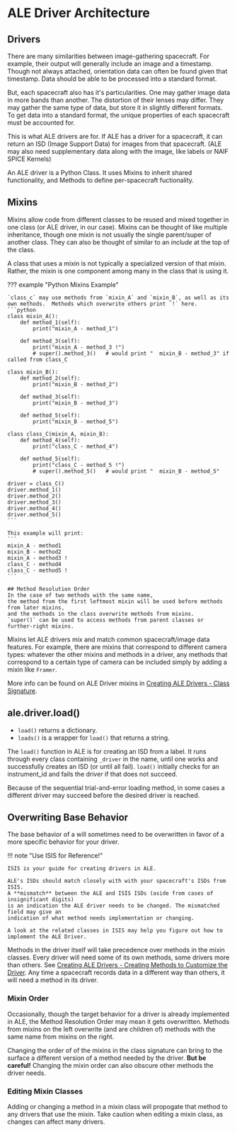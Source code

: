 # ALE Driver Architecture

## Drivers

There are many similarities between image-gathering spacecraft. 
For example, their output will generally include an image and a timestamp. 
Though not always attached, orientation data can often be found given that timestamp. 
Data should be able to be processed into a standard format.

But, each spacecraft also has it's particularities. 
One may gather image data in more bands than another.  The distortion of their lenses may differ. 
They may gather the same type of data, but store it in slightly different formats. 
To get data into a standard format, the unique properties of each spacecraft must be accounted for.

This is what ALE drivers are for.  If ALE has a driver for a spacecraft, 
it can return an ISD (Image Support Data) for images from that spacecraft. 
(ALE may also need supplementary data along with the image, like labels or NAIF SPICE Kernels)

An ALE driver is a Python Class.  It uses Mixins to inherit shared functionality, 
and Methods to define per-spacecraft fuctionality.


## Mixins

Mixins allow code from different classes to be reused and mixed together in one class (or ALE driver, in our case). 
Mixins can be thought of like multiple inheritance, though one mixin is not usually the single parent/super of another class. 
They can also be thought of similar to an *include* at the top of the class. 

A class that uses a mixin is not typically a specialized version of that mixin. 
Rather, the mixin is one component among many in the class that is using it. 

??? example "Python Mixins Example"

    `class_c` may use methods from `mixin_A` and `mixin_B`, as well as its own methods.  Methods which overwrite others print `!` here.
    ```python
    class mixin_A():
        def method_1(self):
            print("mixin_A - method_1")
            
        def method_3(self):
            print("mixin_A - method_3 !")
            # super().method_3()   # would print "  mixin_B - method_3" if called from class_C

    class mixin_B():
        def method_2(self):
            print("mixin_B - method_2")
        
        def method_3(self):
            print("mixin_B - method_3")

        def method_5(self):
            print("mixin_B - method_5")

    class class_C(mixin_A, mixin_B):
        def method_4(self):
            print("class_C - method_4")

        def method_5(self):
            print("class_C - method_5 !")
            # super().method_5()   # would print "  mixin_B - method_5"
            
    driver = class_C()
    driver.method_1()
    driver.method_2()
    driver.method_3()
    driver.method_4()
    driver.method_5()
    ```

    This example will print:
    ```
    mixin_A - method1
    mixin_B - method2
    mixin_A - method3 !
    class_C - method4
    class_C - method5 !
    ```

    ## Method Resolution Order
    In the case of two methods with the same name, 
    the method from the first leftmost mixin will be used before methods from later mixins, 
    and the methods in the class overwrite methods from mixins.  
    `super()` can be used to access methods from parent classes or further-right mixins.

Mixins let ALE drivers mix and match common spacecraft/image data features.
For example, there are mixins that correspond to different camera types: 
whatever the other mixins and methods in a driver, 
any methods that correspond to a certain type of camera
can be included simply by adding a mixin like `Framer`.

More info can be found on ALE Driver mixins in 
[Creating ALE Drivers - Class Signature](../../how-to-guides/ale-developer-guides/creating-ale-drivers/#class-signature).


## ale.driver.load()

- `load()` returns a dictionary.
- `loads()` is a wrapper for `load()` that returns a string.

The `load()` function in ALE is for creating an ISD from a label. 
It runs through every class containing `_driver` in the name,
until one works and successfully creates an ISD (or until all fail). 
`load()` initially checks for an instrument_id and fails the driver if that does not succeed. 

Because of the sequential trial-and-error loading method, in some cases
a different driver may succeed before the desired driver is reached.


## Overwriting Base Behavior

The base behavior of a will sometimes need to be overwritten in favor of a more specific behavior for your driver.

!!! note "Use ISIS for Reference!"
    
    ISIS is your guide for creating drivers in ALE.

    ALE's ISDs should match closely with with your spacecraft's ISDs from ISIS.
    A **mismatch** between the ALE and ISIS ISDs (aside from cases of insignificant digits) 
    is an indication the ALE driver needs to be changed. The mismatched field may give an 
    indication of what method needs implementation or changing.

    A look at the related classes in ISIS may help you figure out how to implement the ALE Driver.

Methods in the driver itself will take precedence over methods in the mixin classes. 
Every driver will need some of its own methods, some drivers more than others. 
See [Creating ALE Drivers - Creating Methods to Customize the Driver](../../how-to-guides/ale-developer-guides/creating-ale-drivers/#creating-methods-to-customize-the-driver). 
Any time a spacecraft records data in a different way than others, it will need a method in its driver.

### Mixin Order

Occasionally, though the target behavior for a driver is already implemented in ALE, 
the Method Resolution Order may mean it gets overwritten. 
Methods from mixins on the left overwrite (and are children of) 
methods with the same name from mixins on the right.

Changing the order of of the mixins in the class signature 
can bring to the surface a different version of a method needed 
by the driver. **But be careful!** Changing the mixin order can 
also obscure other methods the driver needs.

### Editing Mixin Classes

Adding or changing a method in a mixin class will propogate that method to any drivers that use the mixin.
Take caution when editing a mixin class, as changes can affect many drivers.